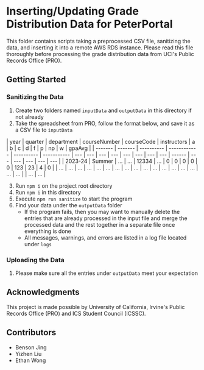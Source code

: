# Inserting/Updating Grade Distribution Data for PeterPortal

This folder contains scripts taking a preprocessed CSV file, sanitizing the data, and inserting it into a remote AWS RDS instance. Please read this file thoroughly before processing the grade distribution data from UCI's Public Records Office (PRO).

## Getting Started

### Sanitizing the Data

1. Create two folders named `inputData` and `outputData` in this directory if not already
2. Take the spreadsheet from PRO, follow the format below, and save it as a CSV file to `inputData`

| year    | quarter | department | courseNumber | courseCode | instructors | a   | b   | c   | d   | f   | p   | np  | w   | gpaAvg |
| ------- | ------- | ---------- | ------------ | ---------- | ----------- | --- | --- | --- | --- | --- | --- | --- | --- | ------ | --- | --- | --- | --- | --- |
| 2023-24 | Summer  | ...        | ...          | 12334      | ...         | 0   | 0   | 0   | 0   | 0   | 123 | 23  | 4   | 0      |
| ...     | ...     | ...        | ...          | ...        | ...         | ... | ... | ... | ... | ... | ... | ... | ... | ...    | ... | ... |     | ... | ... |

3. Run `npm i` on the project root directory
4. Run `npm i` in this directory
5. Execute `npm run sanitize` to start the program
6. Find your data under the `outputData` folder
   - If the program fails, then you may want to manually delete the entries that are already processed in the input file and merge the processed data and the rest together in a separate file once everything is done
   - All messages, warnings, and errors are listed in a log file located under `logs`

### Uploading the Data

1. Please make sure all the entries under `outputData` meet your expectation

## Acknowledgments

This project is made possible by University of California, Irvine's Public Records Office (PRO) and ICS Student Council (ICSSC).

## Contributors

- Benson Jing
- Yizhen Liu
- Ethan Wong

